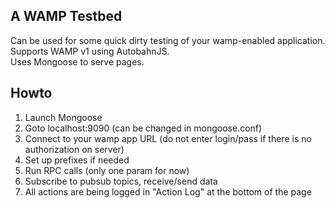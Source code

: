 A WAMP Testbed
-----
Can be used for some quick dirty testing of your wamp-enabled application.  
Supports WAMP v1 using AutobahnJS.  
Uses Mongoose to serve pages.  

Howto
------
1. Launch Mongoose
2. Goto localhost:9090 (can be changed in mongoose.conf)
3. Connect to your wamp app URL (do not enter login/pass if there is no authorization on server)
4. Set up prefixes if needed
5. Run RPC calls (only one param for now)
6. Subscribe to pubsub topics, receive/send data
7. All actions are being logged in "Action Log" at the bottom of the page
